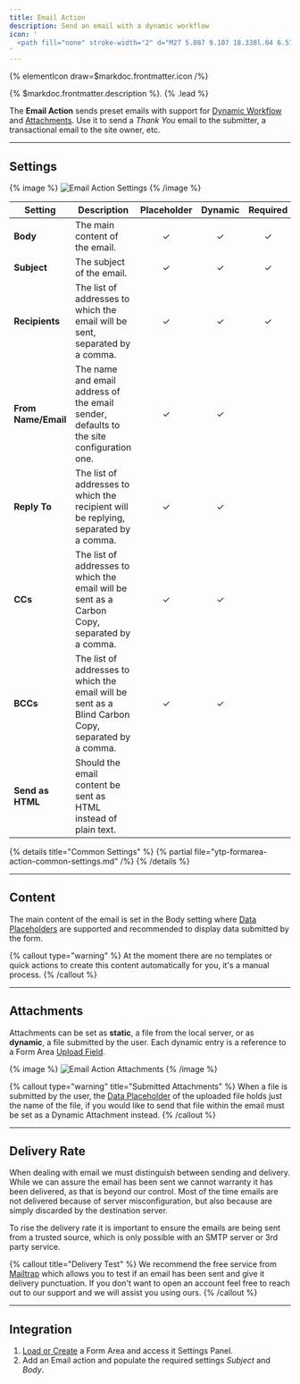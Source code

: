 ```yaml
---
title: Email Action
description: Send an email with a dynamic workflow
icon: '
  <path fill="none" stroke-width="2" d="M27 5.087 9.107 18.338l.04 6.575 3.868-4.295 6.31 3.664L27 5.087 3 14.756l6.107 3.582"/>
'
---
```


{% elementIcon draw=$markdoc.frontmatter.icon /%}

{% $markdoc.frontmatter.description %}. {% .lead %}

The **Email Action** sends preset emails with support for [Dynamic Workflow](../../dynamic) and [Attachments](#attachments). Use it to send a *Thank You* email to the submitter, a transactional email to the site owner, etc.

---

## Settings

{% image %}
![Email Action Settings](/assets/ytp/forms/action-email-settings.webp)
{% /image %}

| Setting | Description | Placeholder | Dynamic | Required |
| ------- | ----------- | :---------: | :-----: | :------: |
| **Body** | The main content of the email. | &#x2713; | &#x2713; | &#x2713; |
| **Subject** | The subject of the email. | &#x2713; | &#x2713; | &#x2713; |
| **Recipients** | The list of addresses to which the email will be sent, separated by a comma. | &#x2713; | &#x2713; | &#x2713; |
| **From Name/Email** | The name and email address of the email sender, defaults to the site configuration one. | &#x2713; | &#x2713; |
| **Reply To** | The list of addresses to which the recipient will be replying, separated by a comma. | &#x2713; | &#x2713; |
| **CCs** | The list of addresses to which the email will be sent as a Carbon Copy, separated by a comma. | &#x2713; | &#x2713; |
| **BCCs** | The list of addresses to which the email will be sent as a Blind Carbon Copy, separated by a comma. | &#x2713; | &#x2713; |
| **Send as HTML** | Should the email content be sent as HTML instead of plain text. |

{% details title="Common Settings" %}
    {% partial file="ytp-formarea-action-common-settings.md" /%}
{% /details %}

---

## Content

The main content of the email is set in the Body setting where [Data Placeholders](../../dynamic#data-placeholders) are supported and recommended to display data submitted by the form.

{% callout type="warning" %}
At the moment there are no templates or quick actions to create this content automatically for you, it's a manual process.
{% /callout %}

---

## Attachments

Attachments can be set as **static**, a file from the local server, or as **dynamic**, a file submitted by the user. Each dynamic entry is a reference to a Form Area [Upload Field](../fields/upload).

{% image %}
![Email Action Attachments](/assets/ytp/forms/action-email-attachments.webp)
{% /image %}

{% callout type="warning" title="Submitted Attachments" %}
When a file is submitted by the user, the [Data Placeholder](../dynamic#data-placeholders)  of the uploaded file holds just the name of the file, if you would like to send that file within the email must be set as a Dynamic Attachment instead.
{% /callout %}

---

## Delivery Rate

When dealing with email we must distinguish between sending and delivery. While we can assure the email has been sent we cannot warranty it has been delivered, as that is beyond our control. Most of the time emails are not delivered because of server misconfiguration, but also because are simply discarded by the destination server.

To rise the delivery rate it is important to ensure the emails are being sent from a trusted source, which is only possible with an SMTP server or 3rd party service.

{% callout title="Delivery Test" %}
We recommend the free service from [Mailtrap](https://mailtrap.io/) which allows you to test if an email has been sent and give it delivery punctuation. If you don't want to open an account feel free to reach out to our support and we will assist you using ours.
{% /callout %}

---

## Integration

1. [Load or Create](../integration) a Form Area and access it Settings Panel.
1. Add an Email action and populate the required settings *Subject* and *Body*.
